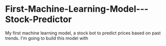 # First-Machine-Learning-Model---Stock-Predictor
My first machine learning model, a stock bot to predict prices based on past trends. I'm going to build this model with 
